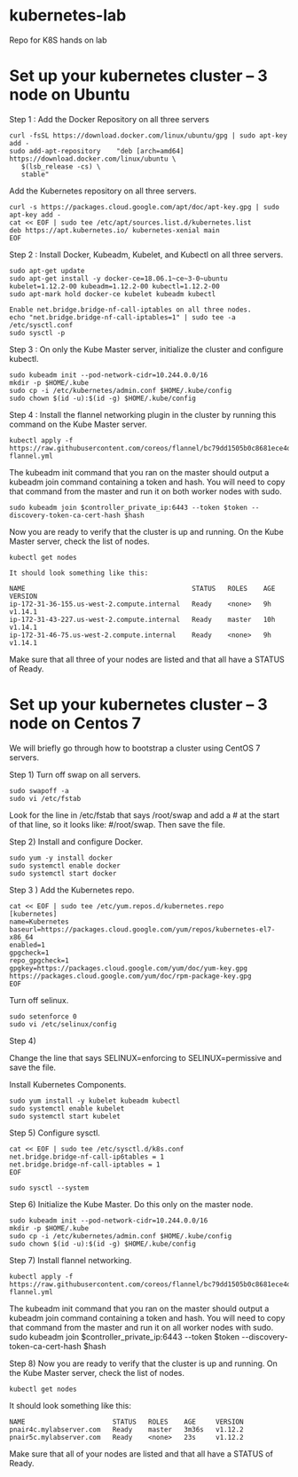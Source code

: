 # kubernetes-lab
Repo for K8S hands on lab

# Set up your kubernetes cluster – 3 node on Ubuntu 

Step 1 : Add the Docker Repository on all three servers 

```
curl -fsSL https://download.docker.com/linux/ubuntu/gpg | sudo apt-key add -
sudo add-apt-repository    "deb [arch=amd64] https://download.docker.com/linux/ubuntu \
   $(lsb_release -cs) \
   stable"

```
Add the Kubernetes repository on all three servers.
```
curl -s https://packages.cloud.google.com/apt/doc/apt-key.gpg | sudo apt-key add -
cat << EOF | sudo tee /etc/apt/sources.list.d/kubernetes.list
deb https://apt.kubernetes.io/ kubernetes-xenial main
EOF

```
Step 2 : Install Docker, Kubeadm, Kubelet, and Kubectl on all three servers.
```
sudo apt-get update
sudo apt-get install -y docker-ce=18.06.1~ce~3-0~ubuntu kubelet=1.12.2-00 kubeadm=1.12.2-00 kubectl=1.12.2-00
sudo apt-mark hold docker-ce kubelet kubeadm kubectl

Enable net.bridge.bridge-nf-call-iptables on all three nodes.
echo "net.bridge.bridge-nf-call-iptables=1" | sudo tee -a /etc/sysctl.conf
sudo sysctl -p

```

Step 3 : On only the Kube Master server, initialize the cluster and configure kubectl.

```
sudo kubeadm init --pod-network-cidr=10.244.0.0/16
mkdir -p $HOME/.kube
sudo cp -i /etc/kubernetes/admin.conf $HOME/.kube/config
sudo chown $(id -u):$(id -g) $HOME/.kube/config

```

Step 4 : Install the flannel networking plugin in the cluster by running this command on the Kube Master server.

```
kubectl apply -f https://raw.githubusercontent.com/coreos/flannel/bc79dd1505b0c8681ece4de4c0d86c5cd2643275/Documentation/kube-flannel.yml

```

The kubeadm init command that you ran on the master should output a kubeadm join command containing a token and hash. You will need to copy that command from the master and run it on both worker nodes with sudo.

```
sudo kubeadm join $controller_private_ip:6443 --token $token --discovery-token-ca-cert-hash $hash
```

Now you are ready to verify that the cluster is up and running. On the Kube Master server, check the list of nodes.

```
kubectl get nodes

It should look something like this:

NAME                                          STATUS   ROLES    AGE   VERSION
ip-172-31-36-155.us-west-2.compute.internal   Ready    <none>   9h    v1.14.1
ip-172-31-43-227.us-west-2.compute.internal   Ready    master   10h   v1.14.1
ip-172-31-46-75.us-west-2.compute.internal    Ready    <none>   9h    v1.14.1

```

Make sure that all three of your nodes are listed and that all have a STATUS of Ready.



# Set up your kubernetes cluster – 3 node on Centos 7 

We will briefly go through how to bootstrap a cluster using CentOS 7 servers.

Step 1) Turn off swap on all servers.
```
sudo swapoff -a
sudo vi /etc/fstab
```

Look for the line in /etc/fstab that says /root/swap and add a # at the start of that line, so it looks like: #/root/swap. Then save the file.

Step 2) Install and configure Docker.

```
sudo yum -y install docker
sudo systemctl enable docker
sudo systemctl start docker
```

Step 3 ) Add the Kubernetes repo.

```
cat << EOF | sudo tee /etc/yum.repos.d/kubernetes.repo
[kubernetes]
name=Kubernetes
baseurl=https://packages.cloud.google.com/yum/repos/kubernetes-el7-x86_64
enabled=1
gpgcheck=1
repo_gpgcheck=1
gpgkey=https://packages.cloud.google.com/yum/doc/yum-key.gpg https://packages.cloud.google.com/yum/doc/rpm-package-key.gpg
EOF
```

Turn off selinux.
```
sudo setenforce 0
sudo vi /etc/selinux/config
```

Step 4) 

Change the line that says SELINUX=enforcing to SELINUX=permissive and save the file.

Install Kubernetes Components.

```
sudo yum install -y kubelet kubeadm kubectl
sudo systemctl enable kubelet
sudo systemctl start kubelet
```
Step 5)  Configure sysctl.

```
cat << EOF | sudo tee /etc/sysctl.d/k8s.conf
net.bridge.bridge-nf-call-ip6tables = 1
net.bridge.bridge-nf-call-iptables = 1
EOF

sudo sysctl --system
```

Step 6) Initialize the Kube Master. Do this only on the master node.

```
sudo kubeadm init --pod-network-cidr=10.244.0.0/16
mkdir -p $HOME/.kube
sudo cp -i /etc/kubernetes/admin.conf $HOME/.kube/config
sudo chown $(id -u):$(id -g) $HOME/.kube/config
```

Step 7) Install flannel networking.
```
kubectl apply -f https://raw.githubusercontent.com/coreos/flannel/bc79dd1505b0c8681ece4de4c0d86c5cd2643275/Documentation/kube-flannel.yml
```

The kubeadm init command that you ran on the master should output a kubeadm join command containing a token and hash. You will need to copy that command from the master and run it on all worker nodes with sudo.
sudo kubeadm join $controller_private_ip:6443 --token $token --discovery-token-ca-cert-hash $hash

Step 8) Now you are ready to verify that the cluster is up and running. On the Kube Master server, check the list of nodes.
```
kubectl get nodes
```

It should look something like this:

```
NAME                      STATUS   ROLES    AGE     VERSION
pnair4c.mylabserver.com   Ready    master   3m36s   v1.12.2
pnair5c.mylabserver.com   Ready    <none>   23s     v1.12.2
```

Make sure that all of your nodes are listed and that all have a STATUS of Ready.
